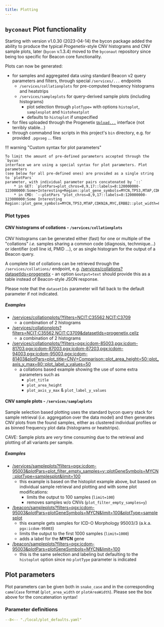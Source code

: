 ```yaml
---
title: Plotting
---
```


## `byconaut` Plot functionality

Starting with version v1.0.30 (2023-04-14) the bycon package added the ability
to produce the typical _Progenetix_-style CNV histograms and CNV sample plots,
later (`bycon` v.1.3.4) moved to the `byconaut` repository since being too specific for Beacon
core functionality.

Plots can now be generated:

* for samples and aggregated data using standard Beacon v2 query parameters and
  filters, through special `/services/...` endpoints
    - `/services/collationplots` for pre-computed frequency histograms and heatstrips
    - `/services/sampleplots` for query-derived sample plots (including histograms)
        * plot selection through `plotType=` with options `histoplot`, `samplesplot` and `histoheatplot`
        * defaults to `histoplot` if unspecified
* for files uploaded through the Progenetix [`Upload...`](https://progenetix.org/service-collection/uploader/) interface (not terribly stable...)
* through commabnd line scripts in this project's `bin` directory, e.g. for provided
  `.pgxseg` ... files

!!! warning "Custom syntax for plot parameters"

    To limit the amount of pre-defined parameters accepted through the `bycon`
    interface we are using a special syntax for plot parameters. Plot parameters
    (see below for all pre-defined ones) are provided as a single string to `plotPars`
    parameter, with individual parameter pairs concatenated by `::`
        * in GET: `plotPars=plot_chros=8,9,17::labels=8:120000000-123000000:Some+Interesting+Region::plot_gene_symbols=MYCN,TP53,MTAP,CDKN2A,MYC,ERBB2::plot_width=800`
        * in CMD: `--plotPars "plot_chros=8,9,17::labels=8:120000000-123000000:Some Interesting Region::plot_gene_symbols=MYCN,TP53,MTAP,CDKN2A,MYC,ERBB2::plot_width=800"`


### Plot types

#### CNV histograms of collations - `/services/collationplots`

CNV histograms can be generated either (fast) for one or multiple of the "collations" _i.e._
samples sharing a common code (diagnosis, technnique...) or identifier (cell line id, 
PMID ...), or as single histogram for the output of a Beacon query.

A complete list of collations can be retrieved through the `/services/collations/`
endpoint, e.g. [/services/collations?datasetIds=progenetix](http://progenetix.org/services/collations?datasetIds=progenetix) - an option `&output=text` should provide this as a table instead of Beacon-style JSON response.

Please note that the `datasetIds` parameter will fall back to the default parameter
if not indicated.

##### Examples

* [/services/collationplots/?filters=NCIT:C35562,NCIT:C3709](http://progenetix.org/services/collationplots/?filters=NCIT:C35562,NCIT:C3709)
    - a combination of 2 histograms
* [/services/collationplots?filters=NCIT:C35562,NCIT:C3709&datasetIds=progenetix,cellz](http://progenetix.org/services/collationplots?filters=NCIT:C35562,NCIT:C3709&datasetIds=progenetix,cellz)
    - a combination of 2 histograms
* [/services/collationplots/?filters=pgx:icdom-85003,pgx:icdom-81703,pgx:icdom-87003,pgx:icdom-87203,pgx:icdom-94003,pgx:icdom-95003,pgx:icdom-81403&plotPars=plot_title=CNV+Comparison::plot_area_height=50::plot_axis_y_max=80::plot_label_y_values=50](http://progenetix.org/services/collationplots/?filters=pgx:icdom-85003,pgx:icdom-81703,pgx:icdom-87003,pgx:icdom-87203,pgx:icdom-94003,pgx:icdom-95003,pgx:icdom-81403&plotPars=plot_title=CNV+Comparison::plot_area_height=50::plot_axis_y_max=80::plot_label_y_values=50)
    - a collations based example showing the use of some extra parameters such as
        * `plot_title`
        * `plot_area_height`
        * `plot_axis_y_max` & `plot_label_y_values`

#### CNV sample plots - `/services/sampleplots`

Sample selection based plotting uses the standard bycon query stack for sample retrieval
(_i.e._ aggregation over the data model) and then generates CNV plots from the found
samples, either as clustered individual profiles or as binned frequency plot data (histograms or heatstrips).

CAVE: Sample plots are _very_ time consuming due to the retrieval and plotting of
all variants per sample.

##### Examples

* [/services/sampleplots?filters=pgx:icdom-95003&plotPars=plot_filter_empty_samples=y::plotGeneSymbols=MYCN::plotType=samplesplot&limit=100](http://progenetix.org/services/sampleplots?filters=pgx:icdom-95003&plotPars=plot_filter_empty_samples=y::plotGeneSymbols=MYCN::plotType=samplesplot&limit=100)
    - this example is based on the histoplot example above, but based on individual
      sample retrieval and plotting and with some plot modifications:
        * limits the output to 100 samples (`limit=100`)
        * removes samples w/o CNVs (`plot_filter_empty_samples=y`)
* [/beacon/sampleplots?filters=pgx:icdom-95003&plotPars=plotGeneSymbols=MYCN&limit=100&plotType=samplesplot](http://progenetix.org/beacon/sampleplots?filters=pgx:icdom-95003&plotPars=plotGeneSymbols=MYCN::limit=100&plotType=samplesplot)
    - this example gets samples for ICD-O Morphology 95003/3 (a.k.a. `pgx:icdom-95003`)
    - limits the output to the first 1000 samples (`limit=1000`)
    - adds a label for the **MYCN** gene
* [/beacon/sampleplots?filters=pgx:icdom-95003&plotPars=plotGeneSymbols=MYCN&limit=100](http://progenetix.org/beacon/sampleplots?filters=pgx:icdom-95003&plotPars=plotGeneSymbols=MYCN&limit=100)
    - this is the same selection and labeling but defaulting to the `histoplot`
      option since no `plotType` parameter is indicated


## Plot parameters

Plot parameters can be given both in `snake_case` and in the corresponding
`camelCase` format (`plot_area_width` or `plotAreaWidth`). Please see the box
above for the concatenation syntax!


### Parameter definitions

``` yaml title="Plot parameters"
--8<-- "./local/plot_defaults.yaml"
```